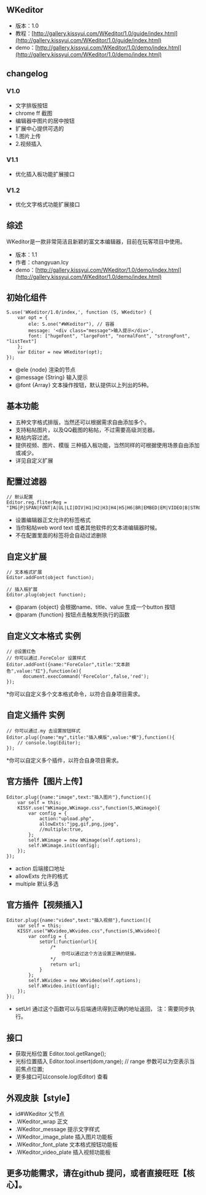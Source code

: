 ## WKeditor

* 版本：1.0
* 教程：[http://gallery.kissyui.com/WKeditor/1.0/guide/index.html](http://gallery.kissyui.com/WKeditor/1.0/guide/index.html)
* demo：[http://gallery.kissyui.com/WKeditor/1.0/demo/index.html](http://gallery.kissyui.com/WKeditor/1.0/demo/index.html)

## changelog

### V1.0

 * 文字排版按钮
 * chrome ff 截图
 * 编辑器中图片的居中按钮
 * 扩展中心提供可选的
 * 1.图片上传
 * 2.视频插入

### V1.1

* 优化插入板功能扩展接口

### V1.2

* 优化文字格式功能扩展接口





## 综述

WKeditor是一款非常简洁且新颖的富文本编辑器，目前在玩客项目中使用。

* 版本：1.1
* 作者：changyuan.lcy
* demo：[http://gallery.kissyui.com/WKeditor/1.0/demo/index.html](http://gallery.kissyui.com/WKeditor/1.0/demo/index.html)

## 初始化组件

    S.use('WKeditor/1.0/index,', function (S, WKeditor) {
        var opt = {
            ele: S.one("#WKeditor"), // 容器
            message: '<div class="message">输入提示</div>',
            font: ["hugeFont", "largeFont", "normalFont", "strongFont", "listText"]
        };
        var Editor = new WKeditor(opt);
    });

* @ele {node} 渲染的节点
* @message {String} 输入提示
* @font {Array} 文本操作按钮，默认提供以上列出的5种。

## 基本功能
* 五种文字格式排版，当然还可以根据需求自由添加多个。
* 支持粘帖图片，以及QQ截图的粘帖，不过需要高级浏览器。
* 粘帖内容过滤。
* 提供视频、图片、模版 三种插入板功能，当然同样的可根据使用场景自由添加或减少。
* 详见自定义扩展

## 配置过滤器
    
    // 默认配置
    Editor.reg.fliterReg = "IMG|P|SPAN|FONT|A|UL|LI|DIV|H1|H2|H3|H4|H5|H6|BR|EMBED|EM|VIDEO|B|STRONG|U|LABEL|BIG|S|I|OL|DL|DD|DT|SUB|SUP" 

* 设置编辑器正文允许的标签格式
* 当你粘帖web word text 或者其他软件的文本进编辑器时候。
* 不在配置里面的标签将会自动过滤删除


## 自定义扩展 
    
    // 文本格式扩展
    Editor.addFont(object function);

    // 插入板扩展
    Editor.plug(object function);

* @param {object} 会根据name、title、value 生成一个button 按钮
* @param {function} 按钮点击触发所执行的函数


## 自定义文本格式 实例
    
    // @设置红色
    // 你可以通过.ForeColor 设置样式
    Editor.addFont({name:"ForeColor",title:"文本颜色",value:"红"},function(e){
          document.execCommand('ForeColor',false,'red');
    });

*你可以自定义多个文本格式命令，以符合自身项目需求。

## 自定义插件 实例
    
    // 你可以通过.my 去设置按钮样式
    Editor.plug({name:"my",title:"插入模版",value:"模"},function(){
        // console.log(Editor);
    });

*你可以自定义多个插件，以符合自身项目需求。

##  官方插件【图片上传】

    Editor.plug({name:"image",text:"插入图片"},function(){
        var self = this;
        KISSY.use("WKimage,WKimage.css",function(S,WKimage){
            var config = {
                action:"upload.php",
                allowExts:"jpg,gif,png,jpeg",
                //multiple:true,
            };
            self.WKimage = new WKimage(self.options);
            self.WKimage.init(config);
        });
    });

* action 后端接口地址
* allowExts 允许的格式
* multiple 默认多选


##  官方插件【视频插入】


    Editor.plug({name:"video",text:"插入视频"},function(){
        var self = this;
        KISSY.use("WKvideo,WKvideo.css",function(S,WKvideo){
            var config = {
                setUrl:function(url){
                    /*
                        你可以通过这个方法设置正确的链接。
                    */
                    return url;
                }
            };
            self.WKvideo = new WKvideo(self.options);
            self.WKvideo.init(config);
        });
    });

* setUrl 通过这个函数可以与后端通讯得到正确的地址返回， 注：需要同步执行。


## 接口

* 获取光标位置 Editor.tool.getRange();
* 光标位置插入 Editor.tool.insert(dom,range); // range 参数可以为空表示当前焦点位置;
* 更多接口可以console.log(Editor)  查看

## 外观皮肤【style】
*  id#WKeditor 父节点
* .WKeditor_wrap 正文
* .WKeditor_message 提示文字样式
* .WKeditor_image_plate 插入图片功能板
* .WKeditor_font_plate 文本格式按钮功能板
* .WKeditor_video_plate 插入视频功能板


## 更多功能需求，请在github 提问，或者直接旺旺【核心】。
